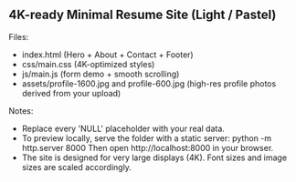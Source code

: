 4K-ready Minimal Resume Site (Light / Pastel)
--------------------------------------------
Files:
- index.html (Hero + About + Contact + Footer)
- css/main.css (4K-optimized styles)
- js/main.js (form demo + smooth scrolling)
- assets/profile-1600.jpg and profile-600.jpg (high-res profile photos derived from your upload)

Notes:
- Replace every 'NULL' placeholder with your real data.
- To preview locally, serve the folder with a static server:
    python -m http.server 8000
  Then open http://localhost:8000 in your browser.
- The site is designed for very large displays (4K). Font sizes and image sizes are scaled accordingly.
